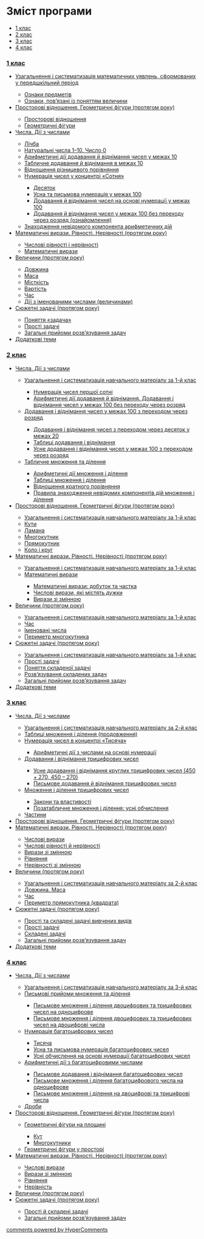 <div id="hypercomments_widget" class="js-hypercomments-widget invisible"></div>

# Зміст програми

<ul class="nav nav-tabs">
<li class="active"><a data-toggle="tab" href="#home">1 клас</a></li>
<li><a data-toggle="tab" href="#menu1">2 клас</a></li>
<li><a data-toggle="tab" href="#menu2">3 клас</a></li>
<li><a data-toggle="tab" href="#menu3">4 клас</a></li>
</ul>

<div class="tab-content">
<div id="home" class="tab-pane fade in active">
<h3><a href="http://mathmon14.ed-era.com/1/chapter3.html">1 клас</a></h3>
<ul type="disc">
<li><a href="http://mathmon14.ed-era.com/1/uzagalnennya__sistematizatsya_matematichnih_uyavlen.html">Узагальнення і систематизація математичних уявлень, сформованих у передшкільний період</a></li>
<ul type="circle">
<li><a href="http://mathmon14.ed-era.com/1/oznaky_predmetiv.html">Ознаки предметів</a></li>
<li><a href="http://mathmon14.ed-era.com/1/oznaki_povyazani_z_ponyattyam_velychini.html">Ознаки, пов’язані із поняттям величини</a></li>
</ul>
<li><a href="http://mathmon14.ed-era.com/1/prostorovi_vidnoshennya_geometrichnix_figuri.html">Просторові відношення. Геометричні фігури (протягом року)</a></li>
<ul type="circle">
<li><a href="http://mathmon14.ed-era.com/1/prostorovi_vidnoshennya.html">Просторові відношення</a></li>
<li><a href="http://mathmon14.ed-era.com/1/geometrichni_fguri.html">Геометричні фігури</a></li>
</ul>
<li><a href="http://mathmon14.ed-era.com/1/chisla_dii_z_chislami.html">Числа. Дії з числами</a></li>
<ul type="circle">
<li><a href="http://mathmon14.ed-era.com/1/lichba.html">Лічба</a></li>
<li><a href="http://mathmon14.ed-era.com/1/naturalni_chisla_1_10_chislo_0.html">Натуральні числа 1–10. Число 0</a></li>
<li><a href="http://mathmon14.ed-era.com/1/arifmetichni_dii_dodavannya_i_vdnmannya_chisel.html">Арифметичні дії додавання й віднімання чисел у межах 10</a></li>
<li><a href="http://mathmon14.ed-era.com/1/tablichne_dodavannya_i_vidnmannya_v_mezhah_10.html">Табличне додавання й віднімання в межах 10</a></li>
<li><a href="http://mathmon14.ed-era.com/1/vidnoshennya_riznitsevogo_porivnyannya.html">Відношення різницевого порівняння</a></li>
<li><a href="http://mathmon14.ed-era.com/1/numeratsiya_chisel_u_kontsentri_sotnya.html">Нумерація чисел у концентрі «Сотня»</a></li>
<ul type="square">
<li><a href="http://mathmon14.ed-era.com/1/desyatok.html">Десяток</a></li>
<li><a href="http://mathmon14.ed-era.com/1/usna_ta_pismova_numeratsya_u_mezhah_100.html">Усна та письмова нумерація у межах 100</a></li>
<li><a href="http://mathmon14.ed-era.com/1/dodavannya_i_vidnimannya_chisel_na_osnovi_numeratsii.html">Додавання й віднімання чисел на основі нумерації у межах 100</a></li>
<li><a href="http://mathmon14.ed-era.com/1/dodavannya_i_vidnmannya_chisel_u_mezhah_100_bez_perehody.html">Додавання й віднімання чисел у межах 100 без переходу через розряд (ознайомлення)</a></li>
</ul>
<li><a href="http://mathmon14.ed-era.com/1/znahodzhennya_nevidomogo_komponenta_arifmetichnih.html">Знаходження невідомого компонента арифметичних дій</a></li>
</ul>
<li><a href="http://mathmon14.ed-era.com/1/matematichni_virazi_rivnosti_nerivnosti_protyagom_roku.html">Математичні вирази. Рівності. Нерівності (протягом року)</a></li>
<ul type="circle">
<li><a href="http://mathmon14.ed-era.com/1/chislovi_rvnosti__nervnosti.html">Числові рівності і нерівності</a></li>
<li><a href="http://mathmon14.ed-era.com/1/matematichni_virazi.html">Математичні вирази</a></li>
</ul>
<li><a href="http://mathmon14.ed-era.com/1/velichini_protyagom_roku.html">Величини (протягом року)</a></li>
<ul type="circle">
<li><a href="http://mathmon14.ed-era.com/1/dovzhina.html">Довжина</a></li>
<li><a href="http://mathmon14.ed-era.com/1/masa.html">Маса</a></li>
<li><a href="http://mathmon14.ed-era.com/1/mstkist.html">Місткість</a></li>
<li><a href="http://mathmon14.ed-era.com/1/vartist.html">Вартість</a></li>
<li><a href="http://mathmon14.ed-era.com/1/chas.html">Час</a></li>
<li><a href="http://mathmon14.ed-era.com/1/dii_iz_imenovanimi_chislami_velichinami.html">Дії з іменованими числами (величинами)</a></li>
</ul>
<li><a href="http://mathmon14.ed-era.com/1/syuzhetni_zadachi_protyagom_roku.html">Сюжетні задачі (протягом року)</a></li>
<ul type="circle">
<li><a href="http://mathmon14.ed-era.com/1/ponyattya_zadacha.html">Поняття «задача»</a></li>
<li><a href="http://mathmon14.ed-era.com/1/prosti_zadachi.html">Прості задачі</a></li>
<li><a href="http://mathmon14.ed-era.com/1/zagalni_priiomi_rozvyazuvannya_zadach.html">Загальні прийоми розв’язування задач</a></li>
</ul>
<li><a href="http://mathmon14.ed-era.com/1/dodatkovi_temi.html">Додаткові теми</a></li>
</ul>
</ul>
</div>
<div id="menu1" class="tab-pane fade">
<h3><a href="http://mathmon14.ed-era.com/2/2_klas.html">2 клас</a></h3>
<ul type="disc">
<li><a href="http://mathmon14.ed-era.com/2/chisla_dii_iz_chislami.html">Числа. Дії з числами</a></li>
<ul type="circle">
<li><a href="http://mathmon14.ed-era.com/2/uzagalnennya__sistematizatsya_navchalnogo_materyalu.html">Узагальнення і систематизація навчального матеріалу за 1-й клас</a></li>
<ul type="square">
<li><a href="http://mathmon14.ed-era.com/2/numeratsya_chisel_pershoy_sotny.html">Нумерація чисел першої сотні</a></li>
<li><a href="http://mathmon14.ed-era.com/2/arifmetichny_dii_dodavannya_i_vydnymannya.html">Арифметичні дії додавання й віднімання. Додавання і віднімання чисел у межах 100 без переходу через розряд</a></li>
</ul>
<li><a href="http://mathmon14.ed-era.com/2/dodavannya__vydnmannya_chisel_u_mezhah_100.html">Додавання і віднімання чисел у межах 100 з переходом через розряд</a></li>
<ul type="square">
<li><a href="http://mathmon14.ed-era.com/2/dodavannya__vydnmannya_chisel_z_perehodom_cherez.html">Додавання і віднімання чисел з переходом через десяток у межах 20</a></li>
<li><a href="http://mathmon14.ed-era.com/2/tablitsy_dodavannya_ta_vydnymannya.html">Таблиці додавання і віднімання</a></li>
<li><a href="http://mathmon14.ed-era.com/2/usne_dodavannya__vydnymannya_chisel_u_mezhah_100_z_perehodom.html">Усне додавання і віднімання чисел у межах 100 з переходом через розряд</a></li>
</ul>
<li><a href="http://mathmon14.ed-era.com/2/tablichne_mnozhennya_ta_dylennya.html">Табличне множення та ділення</a></li>
<ul type="square">
<li><a href="http://mathmon14.ed-era.com/2/arifmetichny_dii_mnozhennya_ta_dylennya.html">Арифметичні дії множення і ділення</a></li>
<li><a href="http://mathmon14.ed-era.com/2/tablitsy_mnozhennya_ta_dylennya.html">Таблиці множення і ділення</a></li>
<li><a href="http://mathmon14.ed-era.com/2/vydnoshennya_kratnogo_poryvnyannya.html">Відношення кратного порівняння</a></li>
<li><a href="http://mathmon14.ed-era.com/2/pravila_znahodzhennya_nevydomih_komponentyv_diu_mnozhennya.html">Правила знаходження невідомих компонентів дій множення і ділення</a></li></ul>
</ul>
<li><a href="http://mathmon14.ed-era.com/2/prostorovy_vydnoshennya_geometrichnyh_fyguri_protyagom_roku.html">Просторові відношення. Геометричні фігури (протягом року)</a></li>
<ul type="circle">
<li><a href="http://mathmon14.ed-era.com/2/uzagalnennya_ta_sistematizatsya_navchalnogo_materyalu_za_1_klas.html">Узагальнення і систематизація навчального матеріалу за 1-й клас</a></li>
<li><a href="http://mathmon14.ed-era.com/2/kuti.html">Кути</a></li>
<li><a href="http://mathmon14.ed-era.com/2/lamana.html">Ламана</a></li>
<li><a href="http://mathmon14.ed-era.com/2/mnogokutnyk.html">Многокутник</a></li>
<li><a href="http://mathmon14.ed-era.com/2/pryamokutnyk.html">Прямокутник</a></li>
<li><a href="http://mathmon14.ed-era.com/2/kolo_ta_krug.html">Коло і круг</a></li>
</ul>
<li><a href="http://mathmon14.ed-era.com/2/matematichny_virazi_ryvnosty_neryvnosty_protyagom_roku.html">Математичні вирази. Рівності. Нерівності (протягом року)</a></li>
<ul type="circle">
<li><a href="http://mathmon14.ed-era.com/2/uzagalnennya_i_sistematizatsya_navchalnogo_materalu_za_1_klas.html">Узагальнення і систематизація навчального матеріалу за 1-й клас</a></li>
<li><a href="http://mathmon14.ed-era.com/2/matematichny_virazi.html">Математичні вирази</a></li>
<ul type="square">
<li><a href="http://mathmon14.ed-era.com/2/matematichny_virazi_dobutok_ta_chastka.html">Математичні вирази: добуток та частка</a></li>
<li><a href="http://mathmon14.ed-era.com/2/chislovy_virazi_yaky_mystyat_duzhki.html">Числові вирази, які містять дужки</a></li>
<li><a href="http://mathmon14.ed-era.com/2/virazi_zi_zmynnoyu.html">Вирази зі змінною</a></li>
</ul>
</ul>
<li><a href="http://mathmon14.ed-era.com/2/velychini_protyagom_roku.html">Величини (протягом року)</a></li>
<ul type="circle">
<li><a href="http://mathmon14.ed-era.com/2/uzagalnennya_ta_sistematizatsya_navchalnogo_materalu.html">Узагальнення і систематизація навчального матеріалу за 1-й клас</a></li>
<li><a href="http://mathmon14.ed-era.com/2/chas_2_klas.html">Час</a></li>
<li><a href="http://mathmon14.ed-era.com/2/imenovany_chisla.html">Іменовані числа</a></li>
<li><a href="http://mathmon14.ed-era.com/2/perimetr_mnogokutnika.html">Периметр многокутника</a></li>
</ul>
<li><a href="http://mathmon14.ed-era.com/2/syuzhetny_zadachy_protyagom_roku.html">Сюжетні задачі (протягом року)</a></li>
<ul type="circle">
<li><a href="http://mathmon14.ed-era.com/2/uzagalnennya_ta_sistematizatsya_navchalnogo_materalu_za_1_klas.html">Узагальнення і систематизація навчального матеріалу за 1-й клас</a></li>
<li><a href="http://mathmon14.ed-era.com/2/prosty_zadachy.html">Прості задачі</a></li>
<li><a href="http://mathmon14.ed-era.com/2/ponyattya_skladenoy_zadachy.html">Поняття складеної задачі</a></li>
<li><a href="http://mathmon14.ed-era.com/2/rozvyazuvannya_skladenih_zadach.html">Розв’язування складених задач</a></li>
<li><a href="http://mathmon14.ed-era.com/2/zagalny_priiomi_rozvyazuvannya_zadach.html">Загальні прийоми розв’язування задач</a></li>
</ul>
<li><a href="http://mathmon14.ed-era.com/2/dodatkovy_temi.html">Додаткові теми</a></li>
</ul>
</ul>
</div>
<div id="menu2" class="tab-pane fade">
<h3><a href="http://mathmon14.ed-era.com/3/3_klas.html">3 клас</a></h3>
<ul type="disc">
<li><a href="http://mathmon14.ed-era.com/3/chisla_dii_z_chislami.html">Числа. Дії з числами</a></li>
<ul type="circle">
<li><a href="http://mathmon14.ed-era.com/3/uzagalnennya_ta_sistematizatsya_navchalnogo_materyalu.html">Узагальнення і систематизація навчального матеріалу за 2-й клас</a></li>
<li><a href="http://mathmon14.ed-era.com/3/tablitsy_mnozhennya_ta_dylennya_prodovzhennya.html">Таблиці множення і ділення (продовження)</a></li>
<li><a href="http://mathmon14.ed-era.com/3/numeratsya_chisel_v_kontsentry_tisyacha.html">Нумерація чисел в концентрі «Тисяча»</a></li>
<ul type="square">
<li><a href="http://mathmon14.ed-era.com/3/arifmetichny_dii_z_chislami_na_osnovy_numeratsy.html">Арифметичні дії з числами на основі нумерації</a></li>
</ul>
<li><a href="http://mathmon14.ed-era.com/3/dodavannya_ta_vydnymannya_tritsifrovih_chisel.html">Додавання і віднімання трицифрових чисел</a></li>
<ul type="square">
<li><a href="http://mathmon14.ed-era.com/3/usne_dodavannya_ta_vydnymannya_kruglih_tritsifrovih_chysel.html">Усне додавання і віднімання круглих трицифрових чисел (450 + 270, 450 – 270)</a></li>
<li><a href="http://mathmon14.ed-era.com/3/pismove_dodavannya_i_vydnymannya_tritsifrovih_chisel.html">Письмове додавання й віднімання трицифрових чисел</a></li>
</ul>
<li><a href="http://mathmon14.ed-era.com/3/mnozhennya_ta_dylennya_tritsifrovih_chisel.html">Множення і ділення трицифрових чисел</a></li>
<ul type="square">
<li><a href="http://mathmon14.ed-era.com/3/zakoni_ta_vlastivosty.html">Закони та властивості</a></li>
<li><a href="http://mathmon14.ed-era.com/3/pozatablichne_mnozhennya_ta_dlennya_usne_obchislennya.html">Позатабличне множення і ділення: усні обчислення</a></li>
</ul>
<li><a href="http://mathmon14.ed-era.com/3/chastini.html">Частини</a></li>
</ul>
<li><a href="http://mathmon14.ed-era.com/3/prostorovy_vydnoshennya_geometrichnyh_fguri_protyagom_roku.html">Просторові відношення. Геометричні фігури (протягом року)</a></li>
<li><a href="http://mathmon14.ed-era.com/3/matematichn_virazi_rvnost_nervnost_protyagom_roku.html">Математичні вирази. Рівності. Нерівності (протягом року)</a></li>
<ul type="circle">
<li><a href="http://mathmon14.ed-era.com/3/chislovy_virazi.html">Числові вирази</a></li>
<li><a href="http://mathmon14.ed-era.com/3/chislovy_rvnosty_i_nervnosty.html">Числові рівності й нерівності</a></li>
<li><a href="http://mathmon14.ed-era.com/3/virazi_zi_zmynnoyu.html">Вирази зі змінною</a></li>
<li><a href="http://mathmon14.ed-era.com/3/ryvnyannya.html">Рівняння</a></li>
<li><a href="http://mathmon14.ed-era.com/3/neryvnosty_zi_zmynnoyu.html">Нерівності зі змінною</a></li>
</ul>
<li><a href="http://mathmon14.ed-era.com/3/velichini_protyagom_roku.html">Величини (протягом року)</a></li>
<ul type="circle">
<li><a href="http://mathmon14.ed-era.com/3/uzagalnennya__sistematizatsya_navchalnogo_materyalu_za_2_klas.html">Узагальнення і систематизація навчального матеріалу за 2-й клас</a></li>
<li><a href="http://mathmon14.ed-era.com/3/dovzhina_masa.html">Довжина. Маса</a></li>
<li><a href="http://mathmon14.ed-era.com/3/chas.html">Час</a></li>
<li><a href="http://mathmon14.ed-era.com/3/perimetr_pryamokutnika_kvadrata.html">Периметр прямокутника (квадрата)</a></li>
</ul>
<li><a href="http://mathmon14.ed-era.com/3/syuzhetny_zadachy_protyagom_roku.html">Сюжетні задачі (протягом року)</a></li>
<ul type="circle">
<li><a href="http://mathmon14.ed-era.com/3/prosty_ta_skladeny_zadachy_vivchenih_vidiv.html">Прості та складені задачі вивчених видів</a></li>
<li><a href="http://mathmon14.ed-era.com/3/prosty_zadachy.html">Прості задачі</a></li>
<li><a href="http://mathmon14.ed-era.com/3/skladeny_zadachy.html">Складені задачі</a></li>
<li><a href="http://mathmon14.ed-era.com/3/zagalny_priiomi_rozvyazuvannya_zadach.html">Загальні прийоми розв’язування задач</a></li>
</ul>
<li><a href="http://mathmon14.ed-era.com/3/dodatkovy_temi.html">Додаткові теми</a></li>
</ul>
</ul>
</div>
<div id="menu3" class="tab-pane fade">
<h3><a href="http://mathmon14.ed-era.com/4/4_klas.html">4 клас</a></h3>
<ul type="disc">
<li><a href="http://mathmon14.ed-era.com/4/chisla_dii_z_chislami.html">Числа. Дії з числами</a></li>
<ul type="circle">
<li><a href="http://mathmon14.ed-era.com/4/uzagalnennya_ta_sistematizatsya_navchalnogo_materyalu.html">Узагальнення і систематизація навчального матеріалу за 3-й клас</a></li>
<li><a href="http://mathmon14.ed-era.com/4/pismovy_priiomi_mnozhennya_ta_dylennya.html">Письмові прийоми множення та ділення</a></li>
<ul type="square">
<li><a href="http://mathmon14.ed-era.com/4/pismove_mnozhennya_ta_dylennya_dvotsifrovih_ta_tritsifrovyx_chysel.html">Письмове множення і ділення двоцифрових та трицифрових чисел на одноцифрове</a></li>
<li><a href="http://mathmon14.ed-era.com/4/pismove_mnozhennya_ta_dylennya_dvotsifrovih_ta_tritsifrovych_chisel.html">Письмове множення і ділення двоцифрових та трицифрових чисел на двоцифрові числа</a></li>
</ul>
<li><a href="http://mathmon14.ed-era.com/4/numeratsya_bagatotsifrovih_chisel.html">Нумерація багатоцифрових чисел</a></li>
<ul type="square">
<li><a href="http://mathmon14.ed-era.com/4/tisyacha.html">Тисяча</a></li>
<li><a href="http://mathmon14.ed-era.com/4/usna_ta_pismova_numeratsya_bagatotsifrovih_chisel.html">Усна та письмова нумерація багатоцифрових чисел</a></li>
<li><a href="http://mathmon14.ed-era.com/4/usny_obchislennya_na_osnovy_numeratsyy_bagatotsifrovih_chysel.html">Усні обчислення на основі нумерації багатоцифрових чисел</a></li>
</ul>
<li><a href="http://mathmon14.ed-era.com/4/arifmetichny_dyy_z_bagatotsifrovimi_chislami.html">Арифметичні дії з багатоцифровими числами</a></li>
<ul type="square">
<li><a href="http://mathmon14.ed-era.com/4/pismove_dodavannya_ta_vydnmannya_bagatotsifrovih_chisel.html">Письмове додавання і віднімання багатоцифрових чисел</a></li>
<li><a href="http://mathmon14.ed-era.com/4/pismove_mnozhennya_ta_dylennya_bagatotsifrovogo_chisla.html">Письмове множення і ділення багатоцифрового числа на одноцифрове</a></li>
<li><a href="http://mathmon14.ed-era.com/4/pismove_mnozhennya_ta_dylennya_na_dvotsifrovy_ta_tritsyfrovi_chysla.html">Письмове множення і ділення на двоцифрові та трицифрові числа</a></li>
</ul>
<li><a href="http://mathmon14.ed-era.com/4/drobi.html">Дроби</a></li>
</ul>
<li><a href="http://mathmon14.ed-era.com/4/prostorovy_vydnoshennya_geometrichnch_fyguri.html">Просторові відношення. Геометричні фігури (протягом року)</a></li>
<ul type="circle">
<li><a href="http://mathmon14.ed-era.com/4/geometrichny_fyguri_na_ploschiny.html">Геометричні фігури на площині</a></li>
<ul type="square">
<li><a href="http://mathmon14.ed-era.com/4/kut.html">Кут</a></li>
<li><a href="http://mathmon14.ed-era.com/4/mnogokutniki.html">Многокутники</a></li>
</ul>
<li><a href="http://mathmon14.ed-era.com/4/geometrichny_fyguri_u_prostory.html">Геометричні фігури у просторі</a></li>
</ul>
<li><a href="http://mathmon14.ed-era.com/4/matematichny_virazi_ryvnosty_neryvnosty_protyagom_roku.html">Математичні вирази. Рівності. Нерівності (протягом року)</a></li>
<ul type="circle">
<li><a href="http://mathmon14.ed-era.com/4/chislovy_virazi.html">Числові вирази</a></li>
<li><a href="http://mathmon14.ed-era.com/4/virazi_zy_zmynnoyu.html">Вирази зі змінною</a></li>
<li><a href="http://mathmon14.ed-era.com/4/ryvnyannya.html">Рівняння</a></li>
<li><a href="http://mathmon14.ed-era.com/4/neryvnyst.html">Нерівність</a></li>
</ul>
<li><a href="http://mathmon14.ed-era.com/4/velichini_protyagom_roku.html">Величини (протягом року)</a></li>
<li><a href="http://mathmon14.ed-era.com/4/syuzhetny_zadachy_protyagom_roku.html">Сюжетні задачі (протягом року)</a></li>
<ul type="circle">
<li><a href="http://mathmon14.ed-era.com/4/prosty_i_skladeny_zadachy.html">Прості й складені задачі</a></li>
<li><a href="http://mathmon14.ed-era.com/4/zagalny_priiomi_rozvyazuvannya_zadach.html">Загальні прийоми розв’язування задач</a></li>
</ul>
</ul>
</ul>
</div>
</div>


<div class="js-hypercomments-container">
<a href="http://hypercomments.com" class="hc-link" title="comments widget">comments powered by HyperComments</a>
</div>